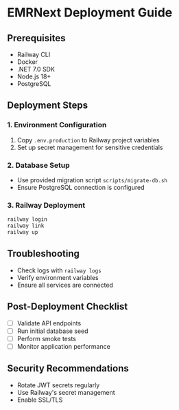# EMRNext Deployment Guide

## Prerequisites
- Railway CLI
- Docker
- .NET 7.0 SDK
- Node.js 18+
- PostgreSQL

## Deployment Steps

### 1. Environment Configuration
1. Copy `.env.production` to Railway project variables
2. Set up secret management for sensitive credentials

### 2. Database Setup
- Use provided migration script `scripts/migrate-db.sh`
- Ensure PostgreSQL connection is configured

### 3. Railway Deployment
```bash
railway login
railway link
railway up
```

## Troubleshooting
- Check logs with `railway logs`
- Verify environment variables
- Ensure all services are connected

## Post-Deployment Checklist
- [ ] Validate API endpoints
- [ ] Run initial database seed
- [ ] Perform smoke tests
- [ ] Monitor application performance

## Security Recommendations
- Rotate JWT secrets regularly
- Use Railway's secret management
- Enable SSL/TLS
